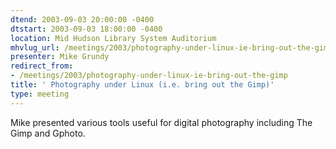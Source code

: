 ```yaml
---
dtend: 2003-09-03 20:00:00 -0400
dtstart: 2003-09-03 18:00:00 -0400
location: Mid Hudson Library System Auditorium
mhvlug_url: /meetings/2003/photography-under-linux-ie-bring-out-the-gimp
presenter: Mike Grundy
redirect_from:
- /meetings/2003/photography-under-linux-ie-bring-out-the-gimp
title: ' Photography under Linux (i.e. bring out the Gimp)'
type: meeting
---
```



Mike presented various tools useful for digital photography including The Gimp and Gphoto.